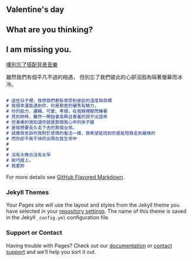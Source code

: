 ## Valentine's day



## What are you thinking?

## I am missing you.

[噢別忘了搭配背景音樂](https://cvws.icloud-content.com/B/ATySvUxgZMKpkriuXtvfyo3V0AzdAVxQYkJUI-gkupcI1TBWcI4au9wO/%28Sungha+Jung%29+Siesta+-+Sungha+Jung.mp3?o=Ap3WpUZgBJs-hQspfqVesnJaewnVJdr3cnJPasTME2u2&v=1&x=3&a=B9Ii69SenMC4KRr1xGvw-4ZKiMRTA4svSQEAAAN8L0k&e=1550081890&k=VMDZ8uiq3BRoGtDiCoSbOw&fl=&r=3ab5fe61-6fcc-497f-8fcf-b1e1c3f4ed5e-1&ckc=com.apple.clouddocs&ckz=com.apple.CloudDocs&p=21&s=88QXPczR-6ItMG45q-HodxN4va8&cd=i)



雖然我們有個平凡不過的相遇，
但別忘了我們彼此的心卻沒因為隔著螢幕而冰冷。




```markdown

# 這些日子裡，我想我們都有感受到彼此的溫度與目標
# 我很幸運能遇到你，你是那麼的優秀有魅力，
# 你的能力、邏輯、可愛、孝順，在我眼裡都閃爍著
# 見到妳時，雖然一開始會高興且害羞的說不出話來
# 但漸漸的我知道你就是那個我心中的徐子媛
# 是我想要長久走下去的那個女孩。
# 就像我告訴你我對於感情的看法一樣，我希望能找到的是能陪我走到最後的
# 而你卻不疾不徐的出現在我生命中
#
#
# 沒有太晚也沒有太早
# 剛巧趕上。
# 我愛妳

```
[ ](https://cvws.icloud-content.com/B/ARXLUQ1bl9ZYNOe1OTQj0OsMdafdASsNCTYd5tgNsvQFYlcS3-hBLiHX/Vita.jpg?o=AvV--C7fjnwzP_olnmTY8w3MgImuuLQzefr1pIODI8bn&v=1&x=3&a=Bzdn7MCcw_cStvROBk6tiyQUHIJiA5ovSQEAAAOLL0k&e=1550082781&k=IOSE7Ckh3UCQoTyBAGDCGQ&fl=&r=f6438f1c-6dbe-426b-8f54-3fe8b9d66c45-1&ckc=com.apple.clouddocs&ckz=com.apple.CloudDocs&p=21&s=J313qSQ-TgQWUD7NZqt5PGGa2rI&cd=i)

For more details see [GitHub Flavored Markdown](https://guides.github.com/features/mastering-markdown/).

### Jekyll Themes

Your Pages site will use the layout and styles from the Jekyll theme you have selected in your [repository settings](https://github.com/Xanadu17/Vita/settings). The name of this theme is saved in the Jekyll `_config.yml` configuration file.

### Support or Contact

Having trouble with Pages? Check out our [documentation](https://help.github.com/categories/github-pages-basics/) or [contact support](https://github.com/contact) and we’ll help you sort it out.
